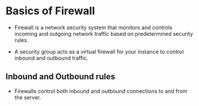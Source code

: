 # Basics of Firewall

- Firewall is a network security system that monitors and controls incoming and outgoing network traffic based on predetermined security rules.

- A security group acts as a virtual firewall for your instance to control inbound and outbound traffic.

## Inbound and Outbound rules

- Firewalls control both inbound and outbound connections to and from the server.